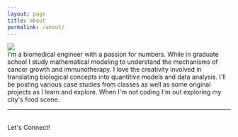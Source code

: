 ```yaml
---
layout: page
title: about
permalink: /about/
---
```


<img class="col one right" src="/img/prof_pic.jpg">

<br/>
I'm a biomedical engineer with a passion for numbers. While in graduate school I study mathematical modeling to understand the mechanisms of cancer growth and immunotherapy. I love the creativity involved in translating biological concepts into quantitive models and data analysis.  I'll be posting various case studies from classes as well as some original projects as I learn and explore.  When I'm not coding I'm out exploring my city's food scene.

<br/>
<hr/>
<br/>
<span class="contacticon center">
	<a href="mailto:fatima.sunan@gmail.com"><i class="fa fa-envelope-square"></i></a>
	<a href="https://github.com/SunanFatima" target="_blank"><i class="fa fa-github-square"></i></a>
	<a href="https://www.linkedin.com/in/sunan-fatima/" target="_blank"><i class="fa fa-linkedin-square"></i></a>
</span>

<div class="col three caption">
	Let's Connect!
</div>

